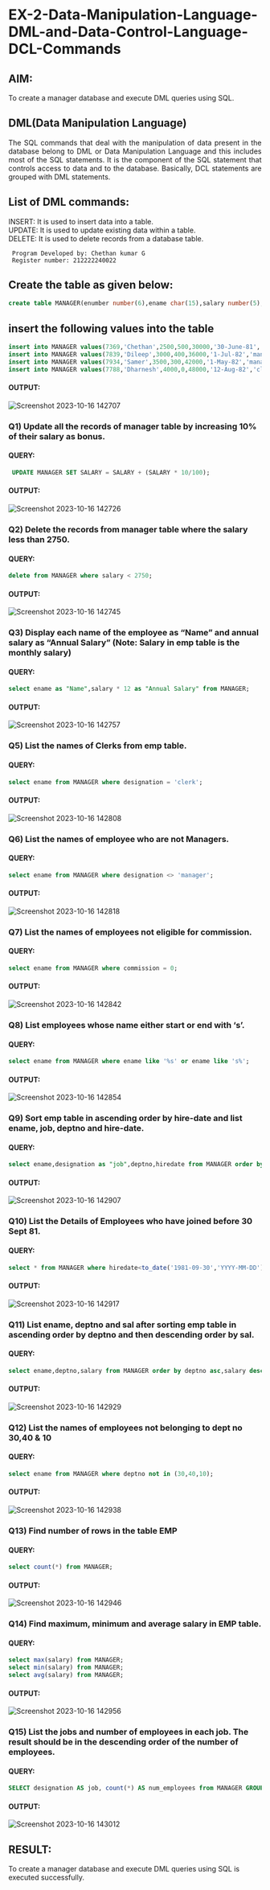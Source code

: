 # EX-2-Data-Manipulation-Language-DML-and-Data-Control-Language-DCL-Commands
## AIM:
To create a manager database and execute DML queries using SQL.


## DML(Data Manipulation Language)
<div align="justify">
The SQL commands that deal with the manipulation of data present in the database belong to DML or Data Manipulation Language and this includes most of the SQL statements. It is the component of the SQL statement that controls access to data and to the database. Basically, DCL statements are grouped with DML statements.
</div>

## List of DML commands: 
<div align="justify">
INSERT: It is used to insert data into a table.<br>
UPDATE: It is used to update existing data within a table.<br>
DELETE: It is used to delete records from a database table.<br>
</div>

```
 Program Developed by: Chethan kumar G
 Register number: 212222240022
```

## Create the table as given below:
```sql
create table MANAGER(enumber number(6),ename char(15),salary number(5),commission number(4),annualsalary number(7),Hiredate date,designation char(10),deptno number(2),reporting char(10));
```
## insert the following values into the table
```sql
insert into MANAGER values(7369,'Chethan',2500,500,30000,'30-June-81','clerk',10,'John');
insert into MANAGER values(7839,'Dileep',3000,400,36000,'1-Jul-82','manager',null,'James');
insert into MANAGER values(7934,'Samer',3500,300,42000,'1-May-82','manager',30,NULL);
insert into MANAGER values(7788,'Dharnesh',4000,0,48000,'12-Aug-82','clerk',50,'Bond');
```
#### OUTPUT:
![Screenshot 2023-10-16 142707](https://github.com/Gchethankumar/EX-2-Data-Manipulation-Language-DML-and-Data-Control-Language-DCL-Commands/assets/118348224/96527452-f570-468c-9400-9fcbdf2caae2)

### Q1) Update all the records of manager table by increasing 10% of their salary as bonus.
#### QUERY:
```sql
 UPDATE MANAGER SET SALARY = SALARY + (SALARY * 10/100);
```
#### OUTPUT:
![Screenshot 2023-10-16 142726](https://github.com/Gchethankumar/EX-2-Data-Manipulation-Language-DML-and-Data-Control-Language-DCL-Commands/assets/118348224/ef010bb3-f86d-416e-a0dd-312d535d9289)


### Q2) Delete the records from manager table where the salary less than 2750.
#### QUERY:
```sql
delete from MANAGER where salary < 2750;
```
#### OUTPUT:
![Screenshot 2023-10-16 142745](https://github.com/Gchethankumar/EX-2-Data-Manipulation-Language-DML-and-Data-Control-Language-DCL-Commands/assets/118348224/9418cca5-669f-499a-a9cc-e93439b1f719)


### Q3) Display each name of the employee as “Name” and annual salary as “Annual Salary” (Note: Salary in emp table is the monthly salary)
#### QUERY:
```sql
select ename as "Name",salary * 12 as "Annual Salary" from MANAGER;
```
#### OUTPUT:
![Screenshot 2023-10-16 142757](https://github.com/Gchethankumar/EX-2-Data-Manipulation-Language-DML-and-Data-Control-Language-DCL-Commands/assets/118348224/9b540323-b01c-4724-96d5-3ae86d6e155b)


### Q5)	List the names of Clerks from emp table.
#### QUERY:
```sql
select ename from MANAGER where designation = 'clerk';
```
#### OUTPUT:
![Screenshot 2023-10-16 142808](https://github.com/Gchethankumar/EX-2-Data-Manipulation-Language-DML-and-Data-Control-Language-DCL-Commands/assets/118348224/cce43251-f4f7-495e-9869-f9c6894f262f)


### Q6)	List the names of employee who are not Managers.
#### QUERY:
```sql
select ename from MANAGER where designation <> 'manager';
```
#### OUTPUT:
![Screenshot 2023-10-16 142818](https://github.com/Gchethankumar/EX-2-Data-Manipulation-Language-DML-and-Data-Control-Language-DCL-Commands/assets/118348224/13860e12-fd4e-4e13-ba46-c10a151f55c9)


### Q7)	List the names of employees not eligible for commission.
#### QUERY:
```sql
select ename from MANAGER where commission = 0;
```
#### OUTPUT:
![Screenshot 2023-10-16 142842](https://github.com/Gchethankumar/EX-2-Data-Manipulation-Language-DML-and-Data-Control-Language-DCL-Commands/assets/118348224/943999cf-1ef5-43f2-9e66-598584eade65)


### Q8)	List employees whose name either start or end with ‘s’.
#### QUERY:
```sql
select ename from MANAGER where ename like '%s' or ename like 's%';
```
#### OUTPUT:
![Screenshot 2023-10-16 142854](https://github.com/Gchethankumar/EX-2-Data-Manipulation-Language-DML-and-Data-Control-Language-DCL-Commands/assets/118348224/6591e54c-e119-434f-b5b5-e0f371c28d04)


### Q9) Sort emp table in ascending order by hire-date and list ename, job, deptno and hire-date.
#### QUERY:
```sql
select ename,designation as "job",deptno,hiredate from MANAGER order by hiredate asc;
```
#### OUTPUT:
![Screenshot 2023-10-16 142907](https://github.com/Gchethankumar/EX-2-Data-Manipulation-Language-DML-and-Data-Control-Language-DCL-Commands/assets/118348224/163bdd2b-bd16-4754-aa04-9e543ab5a3e8)


### Q10) List the Details of Employees who have joined before 30 Sept 81.
#### QUERY:
```sql
select * from MANAGER where hiredate<to_date('1981-09-30','YYYY-MM-DD')
```
#### OUTPUT:
![Screenshot 2023-10-16 142917](https://github.com/Gchethankumar/EX-2-Data-Manipulation-Language-DML-and-Data-Control-Language-DCL-Commands/assets/118348224/7d57fbef-c4f2-46f9-8812-d7f06c46500b)

### Q11)	List ename, deptno and sal after sorting emp table in ascending order by deptno and then descending order by sal.
#### QUERY:
```sql
select ename,deptno,salary from MANAGER order by deptno asc,salary desc;
```
#### OUTPUT:
![Screenshot 2023-10-16 142929](https://github.com/Gchethankumar/EX-2-Data-Manipulation-Language-DML-and-Data-Control-Language-DCL-Commands/assets/118348224/33c360cc-3f4d-49ae-93cc-304de4ff21e4)


### Q12) List the names of employees not belonging to dept no 30,40 & 10
#### QUERY:
```sql
select ename from MANAGER where deptno not in (30,40,10);
```
#### OUTPUT:
![Screenshot 2023-10-16 142938](https://github.com/Gchethankumar/EX-2-Data-Manipulation-Language-DML-and-Data-Control-Language-DCL-Commands/assets/118348224/ed8b4185-1c78-4c65-bbcc-026d7564ecaa)


### Q13) Find number of rows in the table EMP
#### QUERY:
```sql
select count(*) from MANAGER;
```
#### OUTPUT:
![Screenshot 2023-10-16 142946](https://github.com/Gchethankumar/EX-2-Data-Manipulation-Language-DML-and-Data-Control-Language-DCL-Commands/assets/118348224/0c4cbc9a-7ecd-4125-84dd-690f31356f23)


### Q14) Find maximum, minimum and average salary in EMP table.
#### QUERY:
```sql
select max(salary) from MANAGER;
select min(salary) from MANAGER;
select avg(salary) from MANAGER;
```
#### OUTPUT:
![Screenshot 2023-10-16 142956](https://github.com/Gchethankumar/EX-2-Data-Manipulation-Language-DML-and-Data-Control-Language-DCL-Commands/assets/118348224/0fd7a8fa-4ade-4294-a090-09f46370af71)


### Q15) List the jobs and number of employees in each job. The result should be in the descending order of the number of employees.

#### QUERY:
```sql
SELECT designation AS job, count(*) AS num_employees from MANAGER GROUP BY designation ORDER BY num_employees DESC;
```
#### OUTPUT:
![Screenshot 2023-10-16 143012](https://github.com/Gchethankumar/EX-2-Data-Manipulation-Language-DML-and-Data-Control-Language-DCL-Commands/assets/118348224/597412f1-c3c9-466b-a96b-1accf4e83fff)

## RESULT:
To create a manager database and execute DML queries using SQL is executed successfully.
